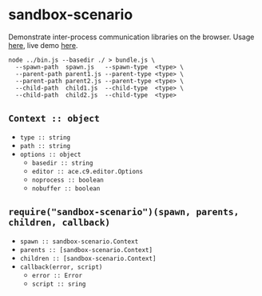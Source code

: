 # sandbox-scenario

Demonstrate inter-process communication libraries on the browser.
Usage [here](/demo), live demo [here](https://cdn.rawgit.com/lachrist/sandbox-scenario/992dbad7/demo/index.html).

```
node ../bin.js --basedir ./ > bundle.js \
  --spawn-path  spawn.js   --spawn-type  <type> \
  --parent-path parent1.js --parent-type <type> \
  --parent-path parent2.js --parent-type <type> \
  --child-path  child1.js  --child-type  <type> \
  --child-path  child2.js  --child-type  <type>
```

## `Context :: object`

* `type :: string`
* `path :: string`
* `options :: object`
  * `basedir :: string`
  * `editor :: ace.c9.editor.Options`
  * `noprocess :: boolean`
  * `nobuffer :: boolean`

## `require("sandbox-scenario")(spawn, parents, children, callback)`

* `spawn :: sandbox-scenario.Context`
* `parents :: [sandbox-scenario.Context]`
* `children :: [sandbox-scenario.Context]`
* `callback(error, script)`
  * `error :: Error`
  * `script :: sring`
